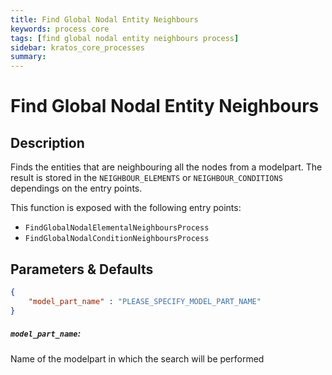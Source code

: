 ```yaml
---
title: Find Global Nodal Entity Neighbours
keywords: process core
tags: [find global nodal entity neighbours process]
sidebar: kratos_core_processes
summary: 
---
```


# Find Global Nodal Entity Neighbours

## Description

Finds the entities that are neighbouring all the nodes from a modelpart. The result is stored in the `NEIGHBOUR_ELEMENTS` or 
`NEIGHBOUR_CONDITIONS` dependings on the entry points.

This function is exposed with the following entry points:
- `FindGlobalNodalElementalNeighboursProcess`
- `FindGlobalNodalConditionNeighboursProcess`

## Parameters & Defaults

```json
{
    "model_part_name" : "PLEASE_SPECIFY_MODEL_PART_NAME"
}
```

##### `model_part_name`:
Name of the modelpart in which the search will be performed